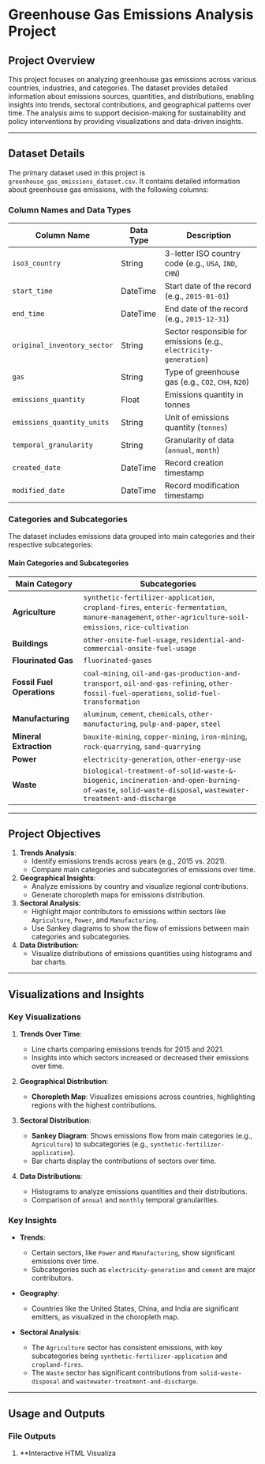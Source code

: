 # Greenhouse Gas Emissions Analysis Project

## Project Overview
This project focuses on analyzing greenhouse gas emissions across various countries, industries, and categories. The dataset provides detailed information about emissions sources, quantities, and distributions, enabling insights into trends, sectoral contributions, and geographical patterns over time. The analysis aims to support decision-making for sustainability and policy interventions by providing visualizations and data-driven insights.

---

## Dataset Details
The primary dataset used in this project is `greenhouse_gas_emissions_dataset.csv`. It contains detailed information about greenhouse gas emissions, with the following columns:

### Column Names and Data Types
| Column Name                  | Data Type     | Description                                                                 |
|------------------------------|---------------|-----------------------------------------------------------------------------|
| `iso3_country`               | String        | 3-letter ISO country code (e.g., `USA`, `IND`, `CHN`)                      |
| `start_time`                 | DateTime      | Start date of the record (e.g., `2015-01-01`)                              |
| `end_time`                   | DateTime      | End date of the record (e.g., `2015-12-31`)                                |
| `original_inventory_sector`  | String        | Sector responsible for emissions (e.g., `electricity-generation`)          |
| `gas`                        | String        | Type of greenhouse gas (e.g., `CO2`, `CH4`, `N2O`)                         |
| `emissions_quantity`         | Float         | Emissions quantity in tonnes                                               |
| `emissions_quantity_units`   | String        | Unit of emissions quantity (`tonnes`)                                      |
| `temporal_granularity`       | String        | Granularity of data (`annual`, `month`)                                    |
| `created_date`               | DateTime      | Record creation timestamp                                                  |
| `modified_date`              | DateTime      | Record modification timestamp                                              |

### Categories and Subcategories
The dataset includes emissions data grouped into main categories and their respective subcategories:

#### Main Categories and Subcategories
| Main Category               | Subcategories                                                                                     |
|-----------------------------|--------------------------------------------------------------------------------------------------|
| **Agriculture**             | `synthetic-fertilizer-application`, `cropland-fires`, `enteric-fermentation`, `manure-management`, `other-agriculture-soil-emissions`, `rice-cultivation` |
| **Buildings**               | `other-onsite-fuel-usage`, `residential-and-commercial-onsite-fuel-usage`                        |
| **Flourinated Gas**         | `fluorinated-gases`                                                                              |
| **Fossil Fuel Operations**  | `coal-mining`, `oil-and-gas-production-and-transport`, `oil-and-gas-refining`, `other-fossil-fuel-operations`, `solid-fuel-transformation` |
| **Manufacturing**           | `aluminum`, `cement`, `chemicals`, `other-manufacturing`, `pulp-and-paper`, `steel`              |
| **Mineral Extraction**      | `bauxite-mining`, `copper-mining`, `iron-mining`, `rock-quarrying`, `sand-quarrying`             |
| **Power**                   | `electricity-generation`, `other-energy-use`                                                    |
| **Waste**                   | `biological-treatment-of-solid-waste-&-biogenic`, `incineration-and-open-burning-of-waste`, `solid-waste-disposal`, `wastewater-treatment-and-discharge` |

---

## Project Objectives
1. **Trends Analysis**:
   - Identify emissions trends across years (e.g., 2015 vs. 2021).
   - Compare main categories and subcategories of emissions over time.
2. **Geographical Insights**:
   - Analyze emissions by country and visualize regional contributions.
   - Generate choropleth maps for emissions distribution.
3. **Sectoral Analysis**:
   - Highlight major contributors to emissions within sectors like `Agriculture`, `Power`, and `Manufacturing`.
   - Use Sankey diagrams to show the flow of emissions between main categories and subcategories.
4. **Data Distribution**:
   - Visualize distributions of emissions quantities using histograms and bar charts.

---

## Visualizations and Insights

### Key Visualizations
1. **Trends Over Time**:
   - Line charts comparing emissions trends for 2015 and 2021.
   - Insights into which sectors increased or decreased their emissions over time.

2. **Geographical Distribution**:
   - **Choropleth Map**: Visualizes emissions across countries, highlighting regions with the highest contributions.

3. **Sectoral Distribution**:
   - **Sankey Diagram**: Shows emissions flow from main categories (e.g., `Agriculture`) to subcategories (e.g., `synthetic-fertilizer-application`).
   - Bar charts display the contributions of sectors over time.

4. **Data Distributions**:
   - Histograms to analyze emissions quantities and their distributions.
   - Comparison of `annual` and `monthly` temporal granularities.

### Key Insights
- **Trends**:
  - Certain sectors, like `Power` and `Manufacturing`, show significant emissions over time.
  - Subcategories such as `electricity-generation` and `cement` are major contributors.

- **Geography**:
  - Countries like the United States, China, and India are significant emitters, as visualized in the choropleth map.

- **Sectoral Analysis**:
  - The `Agriculture` sector has consistent emissions, with key subcategories being `synthetic-fertilizer-application` and `cropland-fires`.
  - The `Waste` sector has significant contributions from `solid-waste-disposal` and `wastewater-treatment-and-discharge`.

---

## Usage and Outputs

### File Outputs
1. **Interactive HTML Visualiza
